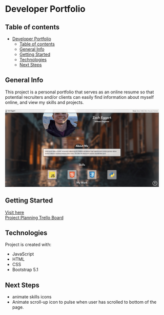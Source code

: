 # Developer Portfolio

## Table of contents
- [Developer Portfolio](#developer-portfolio)
  - [Table of contents](#table-of-contents)
  - [General Info](#general-info)
  - [Getting Started](#getting-started)
  - [Technologies](#technologies)
  - [Next Steps](#next-steps)

## General Info
This project is a personal portfolio that serves as an online resume so that potential recruiters and/or clients can easily find information about myself online, and view my skills and projects.

![portfolio app screenshot](/assets/screenshots/portfolio-screenshot.png?raw=true "Optional Title")

## Getting Started
[Visit here](https://zach-eggert-portfolio.netlify.app)  
[Project Planning Trello Board](https://trello.com/b/aWx6TULX/personal-portfolio)

## Technologies
Project is created with:
* JavaScript
* HTML
* CSS
* Bootstrap 5.1

## Next Steps
* animate skills icons
* Animate scroll-up icon to pulse when user has scrolled to bottom of the page.